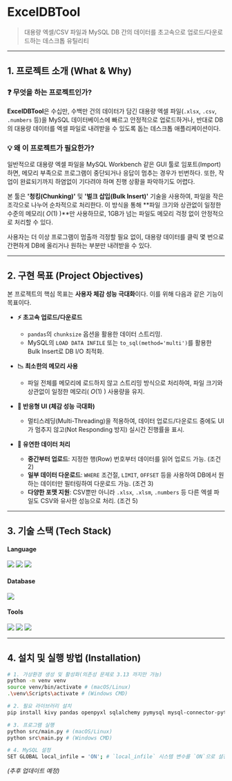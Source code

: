 # ExcelDBTool

> 대용량 엑셀/CSV 파일과 MySQL DB 간의 데이터를 초고속으로 업로드/다운로드하는 데스크톱 유틸리티

---

## 1. 프로젝트 소개 (What & Why)

### ❓ 무엇을 하는 프로젝트인가?

**ExcelDBTool**은 수십만, 수백만 건의 데이터가 담긴 대용량 엑셀 파일(`.xlsx`, `.csv`, `.numbers` 등)을 MySQL 데이터베이스에 빠르고 안정적으로 업로드하거나, 반대로 DB의 대용량 데이터를 엑셀 파일로 내려받을 수 있도록 돕는 데스크톱 애플리케이션이다.

### 💡 왜 이 프로젝트가 필요한가?

일반적으로 대용량 엑셀 파일을 MySQL Workbench 같은 GUI 툴로 임포트(Import)하면, 메모리 부족으로 프로그램이 중단되거나 응답이 멈추는 경우가 빈번하다. 또한, 작업이 완료되기까지 하염없이 기다려야 하며 진행 상황을 파악하기도 어렵다.

본 툴은 **'청킹(Chunking)'** 및 **'벌크 삽입(Bulk Insert)'** 기술을 사용하여, 파일을 작은 조각으로 나누어 순차적으로 처리한다. 이 방식을 통해 **파일 크기와 상관없이 일정한 수준의 메모리( $O(1)$ )**만 사용하므로, 1GB가 넘는 파일도 메모리 걱정 없이 안정적으로 처리할 수 있다.

사용자는 더 이상 프로그램이 멈출까 걱정할 필요 없이, 대용량 데이터를 클릭 몇 번으로 간편하게 DB에 올리거나 원하는 부분만 내려받을 수 있다.

---

## 2. 구현 목표 (Project Objectives)

본 프로젝트의 핵심 목표는 **사용자 체감 성능 극대화**이다. 이를 위해 다음과 같은 기능이 목표이다.

- **⚡ 초고속 업로드/다운로드**

  - `pandas`의 `chunksize` 옵션을 활용한 데이터 스트리밍.
  - MySQL의 `LOAD DATA INFILE` 또는 `to_sql(method='multi')`를 활용한 Bulk Insert로 DB I/O 최적화.

- **📉 최소한의 메모리 사용**

  - 파일 전체를 메모리에 로드하지 않고 스트리밍 방식으로 처리하여, 파일 크기와 상관없이 일정한 메모리( $O(1)$ ) 사용량을 유지.

- **🔄 반응형 UI (체감 성능 극대화)**

  - 멀티스레딩(Multi-Threading)을 적용하여, 데이터 업로드/다운로드 중에도 UI가 멈추지 않고(Not Responding 방지) 실시간 진행률을 표시.

- **🎯 유연한 데이터 처리**
  - **중간부터 업로드**: 지정한 행(Row) 번호부터 데이터를 읽어 업로드 가능. (조건 2)
  - **일부 데이터 다운로드**: `WHERE` 조건절, `LIMIT`, `OFFSET` 등을 사용하여 DB에서 원하는 데이터만 필터링하여 다운로드 가능. (조건 3)
  - **다양한 포맷 지원**: CSV뿐만 아니라 `.xlsx`, `.xlsm`, `.numbers` 등 다른 엑셀 파일도 CSV와 유사한 성능으로 처리. (조건 5)

---

## 3. 기술 스택 (Tech Stack)

#### Language

<p>
  <img src="https://img.shields.io/badge/python-3776AB?style=for-the-badge&logo=python&logoColor=white">
  <img src="https://img.shields.io/badge/kivy-191A1B?style=for-the-badge&logo=kivy&logoColor=white">
  <img src="https://img.shields.io/badge/pandas-150458?style=for-the-badge&logo=pandas&logoColor=white">
</p>

#### Database

<p>
  <img src="https://img.shields.io/badge/mysql-4479A1?style=for-the-badge&logo=mysql&logoColor=white">
</p>

#### Tools

<p>
  <img src="https://img.shields.io/badge/git-F05032?style=for-the-badge&logo=git&logoColor=white">
  <img src="https://img.shields.io/badge/GitHub-181717?style=for-the-badge&logo=github&logoColor=white">
  <img src="https://img.shields.io/badge/Visual%20Studio%20Code-0078d7.svg?style=for-the-badge&logo=visual-studio-code&logoColor=white">
</p>

---

## 4. 설치 및 실행 방법 (Installation)

```bash
# 1. 가상환경 생성 및 활성화(의존성 문제로 3.13 까지만 가능)
python -m venv venv
source venv/bin/activate # (macOS/Linux)
.\venv\Scripts\activate # (Windows CMD)

# 2. 필요 라이브러리 설치
pip install kivy pandas openpyxl sqlalchemy pymysql mysql-connector-python

# 3. 프로그램 실행
python src/main.py # (macOS/Linux)
python src\main.py # (Windows CMD)

# 4. MySQL 설정
SET GLOBAL local_infile = 'ON'; # `local_infile` 시스템 변수를 `ON`으로 설정 필수!
```

_(추후 업데이트 예정)_
